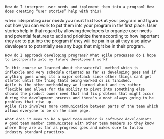 
    How do I interpret user needs and implement them into a program? How does creating “user stories” help with this?
    
   when interpreting user needs you must first look at your program and figure out how you can work to put them into your program in the first place.  User stories help in that regard by allowing developers to organize user needs and potential 
   features to add and prioritize them according to how important they are to put into the program if they will be put in at all they also allow developers to potentially see any bugs that might be in their program.
   
    How do I approach developing programs? What agile processes do I hope to incorporate into my future development work?
    
    In this course we learned about the waterfall method which is inflexble and very schedule oriented as far as developing goes and if anything goes wrong its a major setback since other things cant get started until the thing thats being worked on is finished.
    Agile is the other methodology we learned about and its rather flexible and allows for the ability to pivot into something else should the product owner need that and fix problems that might occur during the development process and there's almost always going to be problems that rise up.
    Agile also involves more communication between parts of the team which allows everyone to be on the same page.
    
    What does it mean to be a good team member in software development?
    A good team member communicates with other team members so they know where they are as far as progress goes and makes sure to follow industry standard practices. 
    
